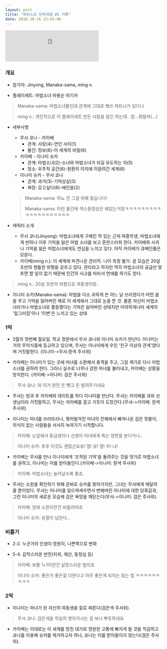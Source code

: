 ```yaml
---
layout: post
title: "피아스코 단막극장 #1 기록"
date: 2016-10-16 23:43:00
---
```


<iframe width="300" height="100" src="https://www.youtube.com/embed/btmSuNcxiIU" frameborder="0" allowfullscreen></iframe>

### 개요

+ 참가자: Jinyong, Manaka-sama, ming n.

+ 플레이세트: 마법소녀 마봉순 마기카
> Manaka-sama: 마법소녀물인데 관계에 그대로 쎾쓰 파트너가 있다니
>
> ming n.: 개인적으로 이 플레이세트 만든 사람을 알긴 하는데.. 참...뭐랄까(...)

+ 세부사항
  + 무샤 쿄나 - 카이베
    + 관계: 사랑(4)-연인 사이(1)
    + 물건: 정보(6)-이 세계의 비밀(6)
  + 카이베 - 이나미 슈카
    + 관계: 마법소녀(2)-소녀와 마법소녀가 되길 유도하는 자(5)
    + 장소: 우주적 공간(6)-원환의 이치에 이끌려간 세계(6)
  + 이나미 슈카 - 무샤 쿄나
    + 관계: 과거(3)-기억상실(3)
    + 욕망: 갖고싶다(6)-애인을(2)

  >Manaka-sama: 아뇨 전 그걸 위해 왔습니다!
  >
  >Manaka-sama: 이런 물건에 섹스동영상은 왜있는거얔ㅋㅋㅋㅋㅋㅋㅋㅋㅋㅋㅋㅋㅋㅋㅋㅋㅋㅋㅋㅋ

+ 캐릭터 소개
  + 무샤 쿄나(Jinyong): 마법소녀에게 구해진 적 있는 근처 여중학생, 마법소녀에게 반하나 이후 기억을 잃은  마법 소녀를 보고 혼란스러워 한다. 카이베와 사귀나 기억을 잃은 마법소녀에게도 연심을 느끼고 있다. 아직 카이베가 큐베인줄은 모른다.
  + 카이베(ming n.): 이 세계에 파견나온 관리직. 나이 측정 불가. 겉 모습은 20살 초반의 젠틀한 외형을 갖추고 있다. 관리라고 하지만 딱히 마법소녀의 공급만 맞추면 할 일이 없기 때문에 인간의 사고를 따라서 연애를 하기도 한다.
> ming n.: 20살 초반의 외형으로 여중생이랑..
  + 이나미 슈카(Manaka-sama): 마법을 다소 과하게 쓴 어느 날 쓰러졌다가 어떤 꿈을 꾸고 기억을 잃어버린 채로 이 세계에서 그대로 눈을 뜬 것. 물론 자신이 마법소녀라거나 마법소녀로 활동했다는 기억은 잃어버린 상태지만 미약하게나마 세계의 '일그러짐'이나 '이변'은 느끼고 있는 상태

### 1막
+ 3월의 첫번째 월요일. 학교 정문에서 무샤 쿄나와 이나미 슈카가 만난다. 이나미는 거의 무의식중에 등교하고 있으며, 무샤는 이나미에게 우린 '친구 이상의 관계'였다며 거짓말한다. (이나미->무샤:흰색 주사위)

+ 카이베는 이나미가 있는 곳에 마녀를 소환해서 충격을 주고, 그걸 계기로 다시 마법 소녀를 권하려 한다. 그러나 실수로 너무나 강한 마녀를 불러내고, 카이베는 상황을 방치한다. (카이베->이나미: 검은 주사위)
> 무샤 쿄나: 와 이거 완전 돈 뺏고 돈 빌려주기네요

+ 무샤는 방과 후 카이베와 데이트를 하다 이나미를 만난다. 무샤는 카이베를 과외 선생님이라 거짓말하고, 무샤는 카이베를 끌고 가듯이 도망간다.(무샤->카이베: 흰색 주사위)

+ 이나미는 마녀를 쓰러뜨리나, 찢어발겨진 마녀의 잔해에서 빠져나온 검은 핏물이, 의식이 없는 사람들을 서서히 녹여가기 시작합니다.
> 카이베: 눈앞에서 동급생이나 선생이 마녀에게 죽는 장면을 본다거나..
>
> 이나미 슈카: 후후 이것도 괜찮군요유! 열! 유! 열! 우! 냐!

+ 카이베는 무샤를 만나 이나미에게 '조작된 기억'을 돌려주는 것을 댓가로 마법소녀를 권하고, 이나미는 이를 받아들인다.(카이베->이나미: 흰색 주사위)
> 카이베: 마법소녀는 늘어날수록 좋죠.

+ 무샤는 소원을 확인하기 위해 곧바로 슈카를 찾아가지만, 그녀는 무샤에게 매달려 울 뿐이었다. 무샤는 이나미를 일으켜세우면서 변해버린 이나미에 대한 당혹감과, 그런 이나미의 새로운 모습에 검은 욕망을 깨닫는다(무샤->이나미: 검은 주사위).
> 카이베: 원래 소원이란건 비틀려야죠
>
>이나미 슈카: 유열이 넘친다...

### 비틀기
+ 2-2. 누군가의 인생이 영원히, 나쁜쪽으로 변화

+ 5-4. 갑작스러운 반전(지위, 재산, 동정심 등)
> 카이베: 보통 1+1이란건 실망스러운 법이죠
>
> 이나미 슈카: 좋은거 좋은걸 더한다고 아주 좋은게 되지는 않는 법 ㅋㅋㅋㅋㅋㅋㅋㅋㅋ

### 2막
+ 이나미는 마녀가 된 자신의 여동생을 칼로 찌른다(검은색 주사위).
> 무샤 쿄나: 검은색을 착실히 쌓아가시는 걸 보니 뿌듯하네요

+ 카이베는 이대로는 이 세계를 망친 대가로 영원한 고통에 빠지게 될 것을 직감하고 쿄나를 이용해 슈캬를 제거하고자 하나, 쿄나는 이를 받아들이지 않는다(검은 주사위).

